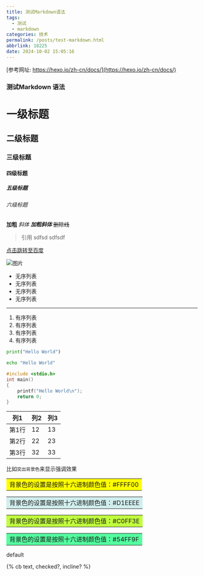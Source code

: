 ```yaml
---
title: 测试Markdown语法
tags:
  - 测试
  - markdown
categories: 技术
permalink: /posts/test-markdown.html
abbrlink: 18225
date: 2024-10-02 15:05:16
---
```


[参考网址: https://hexo.io/zh-cn/docs/](https://hexo.io/zh-cn/docs/)

### 测试Markdown 语法

# 一级标题
## 二级标题
### 三级标题
#### 四级标题
##### 五级标题
###### 六级标题
    
**加粗**
*斜体*
***加粗斜体***
~~删除线~~

> 引用
sdfsd sdfsdf


[点击跳转至百度](https://www.baidu.com)

![图片](https://wugenqiang.github.io/PictureBed/pictures/015.jpg)

- 无序列表
- 无序列表
- 无序列表
- 无序列表

***

1. 有序列表
2. 有序列表
3. 有序列表
4. 有序列表

```python
print("Hello World")
```

```bash
echo "Hello World"
```

```c
#include <stdio.h>
int main()
{
    printf("Hello World\n");
    return 0;
}
```


列1   | 列2 | 列3 
----- | --- | ---- 
第1行 | 12  | 13  
第2行 | 22  | 23  
第3行 | 32  | 33  


比如`突出背景色`来显示强调效果
<table><tr><td bgcolor=#FFFF00>背景色的设置是按照十六进制颜色值：#FFFF00</td></tr></table>
<table><tr><td bgcolor=#D1EEEE>背景色的设置是按照十六进制颜色值：#D1EEEE</td></tr></table>
<table><tr><td bgcolor=#C0FF3E>背景色的设置是按照十六进制颜色值：#C0FF3E</td></tr></table>
<table><tr><td bgcolor=#54FF9F>背景色的设置是按照十六进制颜色值：#54FF9F</td></tr></table>

<div class="note default"><p>default</p></div>

{% cb text, checked?, incline? %}
